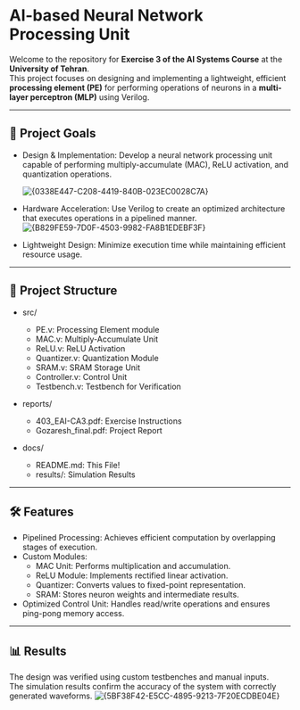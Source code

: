 # AI-based Neural Network Processing Unit

Welcome to the repository for **Exercise 3 of the AI Systems Course** at the **University of Tehran**.  
This project focuses on designing and implementing a lightweight, efficient **processing element (PE)** for performing operations of neurons in a **multi-layer perceptron (MLP)** using Verilog.

---

## 🚀 Project Goals

- Design & Implementation: Develop a neural network processing unit capable of performing multiply-accumulate (MAC), ReLU activation, and quantization operations.
  
  ![{0338E447-C208-4419-840B-023EC0028C7A}](https://github.com/user-attachments/assets/19744409-b45c-43f6-990d-11c4d3d5eaf2)
  

- Hardware Acceleration: Use Verilog to create an optimized architecture that executes operations in a pipelined manner.
  ![{B829FE59-7D0F-4503-9982-FA8B1EDEBF3F}](https://github.com/user-attachments/assets/95df4a19-1ac7-47bd-be44-178f537a61e4)
 
- Lightweight Design: Minimize execution time while maintaining efficient resource usage.  

---

## 📂 Project Structure

- src/
  - PE.v: Processing Element module  
  - MAC.v: Multiply-Accumulate Unit  
  - ReLU.v: ReLU Activation  
  - Quantizer.v: Quantization Module  
  - SRAM.v: SRAM Storage Unit  
  - Controller.v: Control Unit  
  - Testbench.v: Testbench for Verification  

- reports/
  - 403_EAI-CA3.pdf: Exercise Instructions  
  - Gozaresh_final.pdf: Project Report  

- docs/
  - README.md: This File!  
  - results/: Simulation Results  

---

## 🛠️ Features

- Pipelined Processing: Achieves efficient computation by overlapping stages of execution.  
- Custom Modules:  
  - MAC Unit: Performs multiplication and accumulation.  
  - ReLU Module: Implements rectified linear activation.  
  - Quantizer: Converts values to fixed-point representation.  
  - SRAM: Stores neuron weights and intermediate results.  
- Optimized Control Unit: Handles read/write operations and ensures ping-pong memory access.  

---

## 📊 Results

The design was verified using custom testbenches and manual inputs.  
The simulation results confirm the accuracy of the system with correctly generated waveforms.
![{5BF38F42-E5CC-4895-9213-7F20ECDBE04E}](https://github.com/user-attachments/assets/386f0bf5-ece4-4242-b4d7-727ae03812fd)



